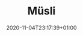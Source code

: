 ---
layout: recipe
date: 2020-11-04T23:17:39+01:00
title:  "Müsli" # The title of your awesome recipe
image: awesome-recipe-image.jpg # Name of image in recipe bundle
imagecredit: https://placekitten.com/600/800 # URL to image source page, website, or creator
YouTubeID:  # The F2SYDXV1W1w part of https://www.youtube.com/watch?v=F2SYDXV1W1w
authorName: # Name of the recipe/article author
authorURL: # URL of their home website
sourceName: # Name of the source website
sourceURL: # Actual URL of the recipe itself
category: Morgenmad
tags: 
  - Topping 
# yield: 8
prepTime: 15
cookTime: 15

ingredients:
- 2 spsk. Honning
- 75 g Mandler
- 75 g Solsikkekerner
- 100 g Byggryn
- 100 g Havregryn
- 50 g Rosiner

directions:
- Hak Mandlerne groft
- Smelt Honning på pande ved høj varme
- Tilsæt Mandler og Solsikkekerner til panden
- Når Mandlerne har fået lidt farve så tilsæt Byggryn og Havregryn
- Steg indtil det er gyldent under konstant omrøring
- Tag panden af varmen, tilsæt Rosiner og lad det køle af i et tyndt lag 
---